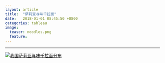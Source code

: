 ```yaml
---
layout: article
title:  "萨莉亚与味千拉面"
date:   2018-01-01 08:45:50 +0800
categories: tableau
image:
  teaser: noodles.png
  feature: 
---
```



---
  <div class='tableauPlaceholder' id='viz1515315349344' style='position: relative'><noscript>
    <a href='#'>
	  <img alt='我国萨莉亚与味千拉面分布 ' src='https:&#47;&#47;public.tableau.com&#47;static&#47;images&#47;_1&#47;_18383&#47;1_1&#47;1_rss.png' style='border: none' />
	</a>
  </noscript>
  <object class='tableauViz'  style='display:none;'>
    <param name='host_url' value='https%3A%2F%2Fpublic.tableau.com%2F' />
	<param name='embed_code_version' value='3' />
	<param name='site_root' value='' />
	<param name='name' value='_18383&#47;1_1' />
	<param name='tabs' value='no' />
	<param name='toolbar' value='yes' />
	<param name='static_image' value='https:&#47;&#47;public.tableau.com&#47;static&#47;images&#47;_1&#47;_18383&#47;1_1&#47;1.png' />
	<param name='animate_transition' value='yes' /><param name='display_static_image' value='yes' /><param name='display_spinner' value='yes' /><param name='display_overlay' value='yes' />
	<param name='display_count' value='yes' /><param name='filter' value='publish=yes' />
  </object>
  </div>
  <script type='text/javascript'>
    var divElement = document.getElementById('viz1515315349344');
    var vizElement = divElement.getElementsByTagName('object')[0];
	vizElement.style.width='827px';vizElement.style.height='1196px';
	var scriptElement = document.createElement('script');
	scriptElement.src = 'https://public.tableau.com/javascripts/api/viz_v1.js';
	vizElement.parentNode.insertBefore(scriptElement, vizElement);
  </script>